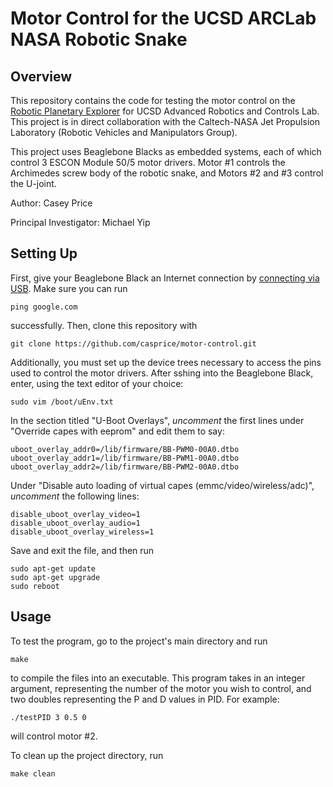 # Motor Control for the UCSD ARCLab NASA Robotic Snake

## Overview
This repository contains the code for testing the motor control on the [Robotic Planetary Explorer](https://www.ucsdarclab.com/nasarobot) for UCSD Advanced Robotics and Controls Lab. This project is in direct collaboration with the Caltech-NASA Jet Propulsion Laboratory (Robotic Vehicles and Manipulators Group). 

This project uses Beaglebone Blacks as embedded systems, each of which control 3 ESCON Module 50/5 motor drivers. Motor #1 controls the Archimedes screw body of the robotic snake, and Motors #2 and #3 control the U-joint. 

Author: Casey Price

Principal Investigator: Michael Yip

## Setting Up
First, give your Beaglebone Black an Internet connection by [connecting via USB](http://paulbupejr.com/beaglebone-black-internet-over-usb/). Make sure you can run 

    ping google.com

successfully. Then, clone this repository with
  
    git clone https://github.com/casprice/motor-control.git

Additionally, you must set up the device trees necessary to access the pins used to control the motor drivers. After sshing into the Beaglebone Black, enter, using the text editor of your choice: 

    sudo vim /boot/uEnv.txt

In the section titled "U-Boot Overlays", *uncomment* the first lines under "Override capes with eeprom" and edit them to say: 

    uboot_overlay_addr0=/lib/firmware/BB-PWM0-00A0.dtbo
    uboot_overlay_addr1=/lib/firmware/BB-PWM1-00A0.dtbo
    uboot_overlay_addr2=/lib/firmware/BB-PWM2-00A0.dtbo

Under "Disable auto loading of virtual capes (emmc/video/wireless/adc)", *uncomment* the following lines:
    
    disable_uboot_overlay_video=1
    disable_uboot_overlay_audio=1
    disable_uboot_overlay_wireless=1

Save and exit the file, and then run

    sudo apt-get update
    sudo apt-get upgrade
    sudo reboot

## Usage
To test the program, go to the project's main directory and run 

    make

to compile the files into an executable. This program takes in an integer argument, representing the number of the motor you wish to control, and two doubles representing the P and D values in PID. For example:

    ./testPID 3 0.5 0

will control motor #2.

To clean up the project directory, run

    make clean
